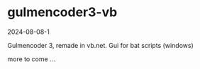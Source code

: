 # gulmencoder3-vb
2024-08-08-1

Gulmencoder 3, remade in vb.net. Gui for bat scripts (windows)



more to come ...
